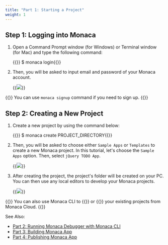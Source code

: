 ```yaml
---
title: "Part 1: Starting a Project"
weight: 1
---
```


## Step 1: Logging into Monaca

1.  Open a Command Prompt window (for Windows) or Terminal window (for Mac) and type the following command:

    {{<highlight bash>}}
    $ monaca login{{</highlight>}}

2.  Then, you will be asked to input email and password of your Monaca account.

    {{<img src="/images/monaca_cli/tutorial/starting_project/1.png">}}

{{<note>}}
    You can use <code>monaca signup</code> command if you need to sign up.
{{</note>}}

## Step 2: Creating a New Project

1.  Create a new project by using the command below:

    {{<highlight bash>}}
    $ monaca create PROJECT_DIRECTORY{{</highlight>}}

2.  Then, you will be asked to choose either `Sample Apps` or
    `Templates` to create a new Monaca project. In this tutorial, let's
    choose the `Sample Apps` option. Then, select `jQuery TODO App`.

    {{<img src="/images/monaca_cli/tutorial/starting_project/2.png">}}

3.  After creating the project, the project's folder will be created on
    your PC. You can then use any local editors to develop your Monaca
    projects.

    {{<img src="/images/monaca_cli/tutorial/starting_project/3.png">}}

{{<note>}}
    You can also use Monaca CLI to {{<link href="../../manual/cli_commands/#monaca-import" title="import">}} or {{<link href="../../manual/cli_commands/#monaca-clone" title="clone">}} your existing projects from Monaca Cloud.
{{</note>}}

See Also:

- [Part 2: Running Monaca Debugger with Monaca CLI](../testing_debugging)
- [Part 3: Building Monaca App](../building_app)
- [Part 4: Publishing Monaca App](../publishing_app)